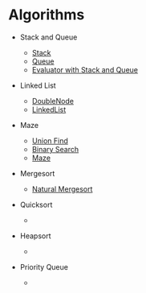 # Algorithms

 - Stack and Queue
	- [Stack](https://github.com/itisbenjamin/Algorithms/blob/master/Stacks/Stack.java)
	- [Queue](https://github.com/itisbenjamin/Algorithms/blob/master/Stacks/Queue.java)
    - [Evaluator with Stack and Queue](https://github.com/itisbenjamin/Algorithms/blob/master/Stacks/ArithmeticExpressionEvaluator.java)

 - Linked List
	- [DoubleNode](https://github.com/itisbenjamin/Algorithms/blob/master/LinkedList/DoubleNode.java)
	- [LinkedList](https://github.com/itisbenjamin/Algorithms/blob/master/LinkedList/LinkedList.java)

 - Maze 
	- [Union Find](https://github.com/itisbenjamin/Algorithms/blob/master/Maze/UnionFind.java)
	- [Binary Search](https://github.com/itisbenjamin/Algorithms/blob/master/Maze/BinarySearch.java)
	- [Maze](https://github.com/itisbenjamin/Algorithms/blob/master/Maze/Maze.java)

 - Mergesort
	- [Natural Mergesort]()

 - Quicksort
	- []()

 - Heapsort
	- []()

 - Priority Queue
	- []()
